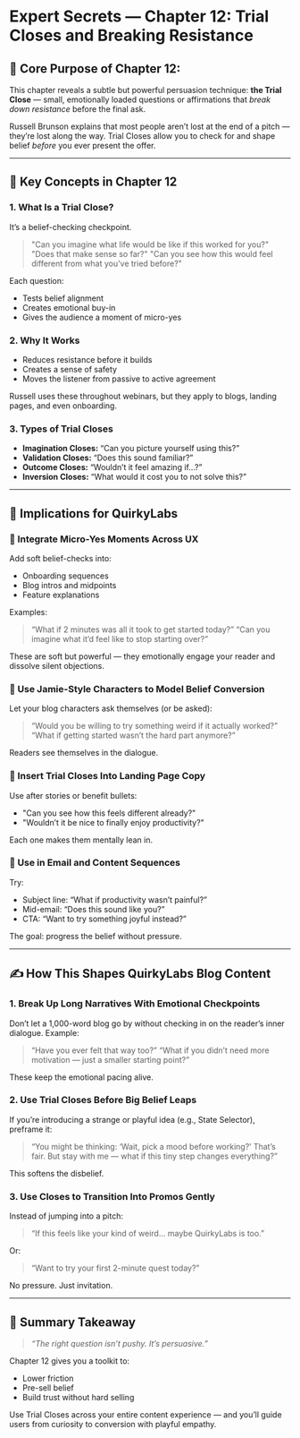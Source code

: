 
# Expert Secrets — Chapter 12: Trial Closes and Breaking Resistance

## 🎯 Core Purpose of Chapter 12:

This chapter reveals a subtle but powerful persuasion technique: **the Trial Close** — small, emotionally loaded questions or affirmations that *break down resistance* before the final ask.

Russell Brunson explains that most people aren’t lost at the end of a pitch — they’re lost along the way. Trial Closes allow you to check for and shape belief *before* you ever present the offer.

---

## 🧠 Key Concepts in Chapter 12

### 1. **What Is a Trial Close?**

It’s a belief-checking checkpoint.

> "Can you imagine what life would be like if this worked for you?"
> "Does that make sense so far?"
> "Can you see how this would feel different from what you’ve tried before?"

Each question:

* Tests belief alignment
* Creates emotional buy-in
* Gives the audience a moment of micro-yes

### 2. **Why It Works**

* Reduces resistance before it builds
* Creates a sense of safety
* Moves the listener from passive to active agreement

Russell uses these throughout webinars, but they apply to blogs, landing pages, and even onboarding.

### 3. **Types of Trial Closes**

* **Imagination Closes:** “Can you picture yourself using this?”
* **Validation Closes:** “Does this sound familiar?”
* **Outcome Closes:** “Wouldn’t it feel amazing if…?”
* **Inversion Closes:** “What would it cost you to not solve this?”

---

## 🧪 Implications for QuirkyLabs

### 🔹 Integrate Micro-Yes Moments Across UX

Add soft belief-checks into:

* Onboarding sequences
* Blog intros and midpoints
* Feature explanations

Examples:

> “What if 2 minutes was all it took to get started today?”
> “Can you imagine what it’d feel like to stop starting over?”

These are soft but powerful — they emotionally engage your reader and dissolve silent objections.

### 🔹 Use Jamie-Style Characters to Model Belief Conversion

Let your blog characters ask themselves (or be asked):

> “Would you be willing to try something weird if it actually worked?”
> “What if getting started wasn’t the hard part anymore?”

Readers see themselves in the dialogue.

### 🔹 Insert Trial Closes Into Landing Page Copy

Use after stories or benefit bullets:

* "Can you see how this feels different already?"
* "Wouldn’t it be nice to finally enjoy productivity?"

Each one makes them mentally lean in.

### 🔹 Use in Email and Content Sequences

Try:

* Subject line: “What if productivity wasn’t painful?”
* Mid-email: “Does this sound like you?”
* CTA: “Want to try something joyful instead?”

The goal: progress the belief without pressure.

---

## ✍️ How This Shapes QuirkyLabs Blog Content

### 1. Break Up Long Narratives With Emotional Checkpoints

Don’t let a 1,000-word blog go by without checking in on the reader’s inner dialogue. Example:

> “Have you ever felt that way too?”
> “What if you didn’t need more motivation — just a smaller starting point?”

These keep the emotional pacing alive.

### 2. Use Trial Closes Before Big Belief Leaps

If you’re introducing a strange or playful idea (e.g., State Selector), preframe it:

> “You might be thinking: ‘Wait, pick a mood before working?’ That’s fair. But stay with me — what if this tiny step changes everything?”

This softens the disbelief.

### 3. Use Closes to Transition Into Promos Gently

Instead of jumping into a pitch:

> “If this feels like your kind of weird… maybe QuirkyLabs is too.”

Or:

> “Want to try your first 2-minute quest today?”

No pressure. Just invitation.

---

## 🧩 Summary Takeaway

> *“The right question isn’t pushy. It’s persuasive.”*

Chapter 12 gives you a toolkit to:

* Lower friction
* Pre-sell belief
* Build trust without hard selling

Use Trial Closes across your entire content experience — and you’ll guide users from curiosity to conversion with playful empathy.
